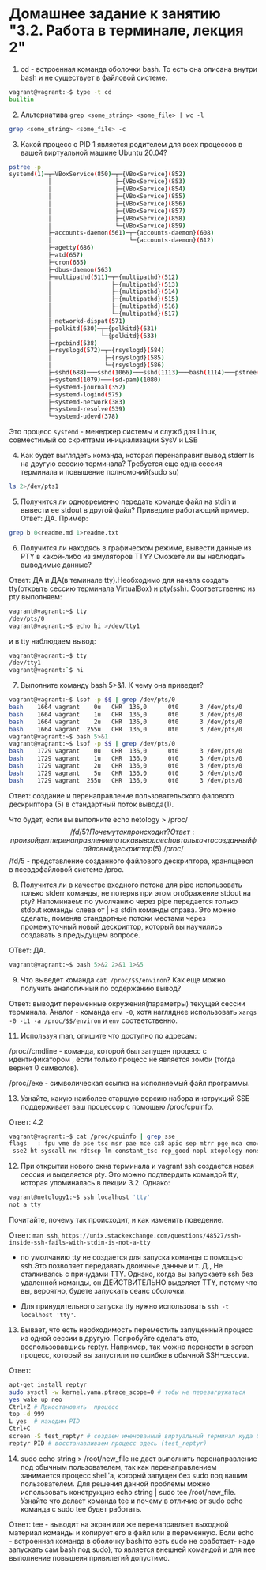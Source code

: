 # Домашнее задание к занятию "3.2. Работа в терминале, лекция 2"
 
1. cd - встроенная команда оболочки bash. То есть она описана внутри bash и не существует в файловой системе. 
```bash 
vagrant@vagrant:~$ type -t cd
builtin
```
2. Альтернатива `grep <some_string> <some_file> | wc -l`
```bash 
grep <some_string> <some_file> -с
```

3. Какой процесс с PID 1 является родителем для всех процессов в вашей виртуальной машине Ubuntu 20.04?
```bash 
pstree -p
systemd(1)─┬─VBoxService(850)─┬─{VBoxService}(852)
           │                  ├─{VBoxService}(853)
           │                  ├─{VBoxService}(854)
           │                  ├─{VBoxService}(855)
           │                  ├─{VBoxService}(856)
           │                  ├─{VBoxService}(857)
           │                  ├─{VBoxService}(858)
           │                  └─{VBoxService}(859)
           ├─accounts-daemon(561)─┬─{accounts-daemon}(608)
           │                      └─{accounts-daemon}(612)
           ├─agetty(686)
           ├─atd(657)
           ├─cron(655)
           ├─dbus-daemon(563)
           ├─multipathd(511)─┬─{multipathd}(512)
           │                 ├─{multipathd}(513)
           │                 ├─{multipathd}(514)
           │                 ├─{multipathd}(515)
           │                 ├─{multipathd}(516)
           │                 └─{multipathd}(517)
           ├─networkd-dispat(571)
           ├─polkitd(630)─┬─{polkitd}(631)
           │              └─{polkitd}(633)
           ├─rpcbind(538)
           ├─rsyslogd(572)─┬─{rsyslogd}(584)
           │               ├─{rsyslogd}(585)
           │               └─{rsyslogd}(586)
           ├─sshd(688)───sshd(1066)───sshd(1113)───bash(1114)───pstree(1330)
           ├─systemd(1079)───(sd-pam)(1080)
           ├─systemd-journal(352)
           ├─systemd-logind(575)
           ├─systemd-network(383)
           ├─systemd-resolve(539)
           └─systemd-udevd(378)
```
Это процесс `systemd` - менеджер системы и служб для Linux, совместимый со скриптами инициализации SysV и LSB

4. Как будет выглядеть команда, которая перенаправит вывод stderr ls на другую сессию терминала?
Требуется еще одна сессия терминала и повышение полномочий(sudo su)
```bash
ls 2>/dev/pts1
```
5. Получится ли одновременно передать команде файл на stdin и вывести ее stdout в другой файл? Приведите работающий пример.
Ответ: ДА. Пример:
```bash
grep b 0<readme.md 1>readme.txt
```

6. Получится ли находясь в графическом режиме, вывести данные из PTY в какой-либо из эмуляторов TTY? Сможете ли вы наблюдать выводимые данные?

Ответ: ДА и ДА(в теминале tty).Необходимо для начала создать tty(открыть сессию терминала VirtualBox) и pty(ssh).
Соответственно из pty выполняем:
```bash
vagrant@vagrant:~$ tty
/dev/pts/0
vagrant@vagrant:~$ echo hi >/dev/tty1
```
и в tty наблюдаем вывод:
```bash
vagrant@vagrant:~$ tty
/dev/tty1
vagrant@vagrant:`$ hi

```

7. Выполните команду bash 5>&1. К чему она приведет? 
```bash
vagrant@vagrant:~$ lsof -p $$ | grep /dev/pts/0
bash    1664 vagrant    0u   CHR  136,0      0t0      3 /dev/pts/0
bash    1664 vagrant    1u   CHR  136,0      0t0      3 /dev/pts/0
bash    1664 vagrant    2u   CHR  136,0      0t0      3 /dev/pts/0
bash    1664 vagrant  255u   CHR  136,0      0t0      3 /dev/pts/0
vagrant@vagrant:~$ bash 5>&1
vagrant@vagrant:~$ lsof -p $$ | grep /dev/pts/0
bash    1729 vagrant    0u   CHR  136,0      0t0      3 /dev/pts/0
bash    1729 vagrant    1u   CHR  136,0      0t0      3 /dev/pts/0
bash    1729 vagrant    2u   CHR  136,0      0t0      3 /dev/pts/0
bash    1729 vagrant    5u   CHR  136,0      0t0      3 /dev/pts/0
bash    1729 vagrant  255u   CHR  136,0      0t0      3 /dev/pts/0
```
Ответ: создание и перенаправление пользовательского  фалового дескриптора (5) в стандартный поток вывода(1).

Что будет, если вы выполните echo netology > /proc/$$/fd/5? Почему так происходит? 
Ответ: произойдет перенаправление потока вывода echo в только что созданный файловый дескриптор(5). /proc/$$/fd/5 -  представление созданного файлового дескриптора, хранящееся в псевдофайловой системе /proc.

8. Получится ли в качестве входного потока для pipe использовать только stderr команды, не потеряв при этом отображение stdout на pty? Напоминаем: по умолчанию через pipe передается только stdout команды слева от | на stdin команды справа. Это можно сделать, поменяв стандартные потоки местами через промежуточный новый дескриптор, который вы научились создавать в предыдущем вопросе.

ОТвет: ДА.
```bash
vagrant@vagrant:~$ bash 5>&2 2>&1 1>&5
```

9. Что выведет команда `cat /proc/$$/environ`? Как еще можно получить аналогичный по содержанию вывод?

Ответ: выводит переменные окружения(параметры) текущей сессии терминала. Аналог - команда `env -0`, хотя нагляднее использовать  `xargs -0 -L1 -a /proc/$$/environ` и `env` соответственно.

11. Используя man, опишите что доступно по адресам:

/proc/<PID>/cmdline - команда, которой был запущен процесс с идентификатором <PID>, если только процесс не является зомби (тогда вернет 0 символов).

/proc/<PID>/exe - символическая ссылка на исполняемый файл программы.

13. Узнайте, какую наиболее старшую версию набора инструкций SSE поддерживает ваш процессор с помощью /proc/cpuinfo.

Ответ: 4.2
```baSH
vagrant@vagrant:~$ cat /proc/cpuinfo | grep sse
flags   : fpu vme de pse tsc msr pae mce cx8 apic sep mtrr pge mca cmov pat pse36 clflush mmx fxsr ss
 sse2 ht syscall nx rdtscp lm constant_tsc rep_good nopl xtopology nonstop_tsc cpuid tsc_known_freq pni pclmulqdq monitor ssse3 cx16 pcid sse4_1 sse4_2 x2apic movbe popcnt aes xsave avx rdrand hypervisor lahf_lm abm 3dnowprefetch invpcid_single fsgsbase avx2 invpcid rdseed clflushopt md_clear flush_l1d arch_capabilities
```

12. При открытии нового окна терминала и vagrant ssh создается новая сессия и выделяется pty. Это можно подтвердить командой tty, которая упоминалась в лекции 3.2. Однако:
```baSH
vagrant@netology1:~$ ssh localhost 'tty'
not a tty
```
Почитайте, почему так происходит, и как изменить поведение.

Ответ: `man ssh`, `https://unix.stackexchange.com/questions/48527/ssh-inside-ssh-fails-with-stdin-is-not-a-tty` 
- по умолчанию tty не создается для запуска команды с помощью ssh.Это позволяет передавать двоичные данные и т. Д., Не сталкиваясь с причудами TTY. Однако, когда вы запускаете ssh без удаленной команды, он ДЕЙСТВИТЕЛЬНО выделяет TTY, потому что вы, вероятно, будете запускать сеанс оболочки. 

- Для принудительного запуска tty нужно использовать `ssh -t localhost 'tty'`.

13. Бывает, что есть необходимость переместить запущенный процесс из одной сессии в другую. Попробуйте сделать это, воспользовавшись reptyr. Например, так можно перенести в screen процесс, который вы запустили по ошибке в обычной SSH-сессии.

Ответ: 
```bash
apt-get install reptyr
sudo sysctl -w kernel.yama.ptrace_scope=0 # тобы не перезагружаться
yes wake up neo
Ctrl+Z # Приостановить  процесс 
top -d 999 
L yes  # находим PID 
Ctrl+С
screen -S test_reptyr # создаем именованный виртуальный терминал куда будем переносить
reptyr PID # восстанавливаем процесс здесь (test_reptyr)  
```

14. sudo echo string > /root/new_file не даст выполнить перенаправление под обычным пользователем, так как перенаправлением занимается процесс shell'а, который запущен без sudo под вашим пользователем. Для решения данной проблемы можно использовать конструкцию echo string | sudo tee /root/new_file. Узнайте что делает команда tee и почему в отличие от sudo echo команда с sudo tee будет работать.

Ответ: tee -  выводит на экран или же перенаправляет выходной материал команды и копирует его в файл или в переменную. Если echo - встроенная команда в оболочку bash(то есть sudo не сработает- надо запускать сам bash под sudo), то является внешней командой и для нее выполнение повышеия привилегий допустимо.  